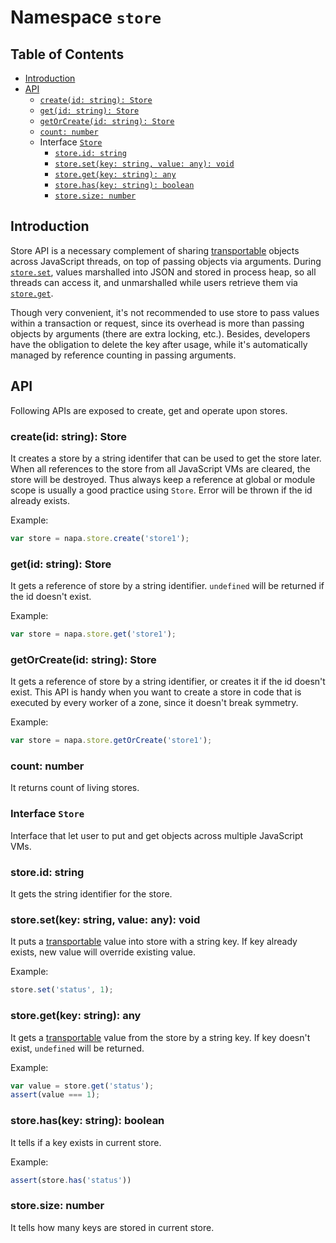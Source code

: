 # Namespace `store`

## Table of Contents
- [Introduction](#intro)
- [API](#api)
    - [`create(id: string): Store`](#create)
    - [`get(id: string): Store`](#get)
    - [`getOrCreate(id: string): Store`](#getorcreate)
    - [`count: number`](#count)
    - Interface [`Store`](#store)
        - [`store.id: string`](#store-id)
        - [`store.set(key: string, value: any): void`](#store-set)
        - [`store.get(key: string): any`](#store-get)
        - [`store.has(key: string): boolean`](#store-has)
        - [`store.size: number`](#store-size)

## <a name="intro"></a> Introduction
Store API is a necessary complement of sharing [transportable](transport.md#transportable-types) objects across JavaScript threads, on top of passing objects via arguments. During [`store.set`](#store-set), values marshalled into JSON and stored in process heap, so all threads can access it, and unmarshalled while users retrieve them via [`store.get`](#store-get).

Though very convenient, it's not recommended to use store to pass values within a transaction or request, since its overhead is more than passing objects by arguments (there are extra locking, etc.). Besides, developers have the obligation to delete the key after usage, while it's automatically managed by reference counting in passing arguments.

## <a name="api"></a> API
Following APIs are exposed to create, get and operate upon stores.

### <a name="create"></a> create(id: string): Store
It creates a store by a string identifer that can be used to get the store later. When all references to the store from all JavaScript VMs are cleared, the store will be destroyed. Thus always keep a reference at global or module scope is usually a good practice using `Store`. Error will be thrown if the id already exists.

Example:
```js
var store = napa.store.create('store1');
```
### <a name="get"></a> get(id: string): Store
It gets a reference of store by a string identifier. `undefined` will be returned if the id doesn't exist. 

Example:
```js
var store = napa.store.get('store1');
```

### <a name="getorcreate"></a> getOrCreate(id: string): Store
It gets a reference of store by a string identifier, or creates it if the id doesn't exist. This API is handy when you want to create a store in code that is executed by every worker of a zone, since it doesn't break symmetry.

Example:
```js
var store = napa.store.getOrCreate('store1');
```
### <a name="count"></a> count: number
It returns count of living stores.

### <a name="store"></a> Interface `Store`
Interface that let user to put and get objects across multiple JavaScript VMs.

### <a name="store-id"></a> store.id: string
It gets the string identifier for the store.

### <a name="store-set"></a> store.set(key: string, value: any): void
It puts a [transportable](transport.md#transportable-types) value into store with a string key. If key already exists, new value will override existing value.

Example:
```js
store.set('status', 1);
```
### <a name="store-get"></a> store.get(key: string): any
It gets a [transportable](transportable.md#transportable-types) value from the store by a string key. If key doesn't exist, `undefined` will be returned.

Example:
```js
var value = store.get('status');
assert(value === 1);
```
### <a name="store-has"></a> store.has(key: string): boolean
It tells if a key exists in current store.

Example:
```js
assert(store.has('status'))
```

### <a name="store-size"></a> store.size: number
It tells how many keys are stored in current store.
